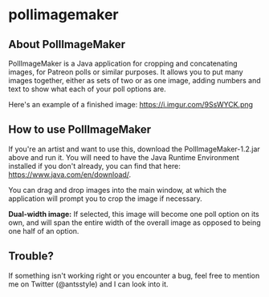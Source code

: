 # pollimagemaker
<h2>About PollImageMaker</h2>
PollImageMaker is a Java application for cropping and concatenating images, for Patreon polls or similar purposes. It allows you to put many images together, either as sets of two or as one image, adding numbers and text to show what each of your poll options are.

Here's an example of a finished image: https://i.imgur.com/9SsWYCK.png

<h2>How to use PollImageMaker</h2>

If you're an artist and want to use this, download the PollImageMaker-1.2.jar above and run it. You will need to have the Java Runtime Environment installed if you don't already, you can find that here: https://www.java.com/en/download/.

You can drag and drop images into the main window, at which the application will prompt you to crop the image if necessary.

<b>Dual-width image:</b> If selected, this image will become one poll option on its own, and will span the entire width of the overall image as opposed to being one half of an option.

<h2>Trouble?</h2>

If something isn't working right or you encounter a bug, feel free to mention me on Twitter (@antsstyle) and I can look into it.
